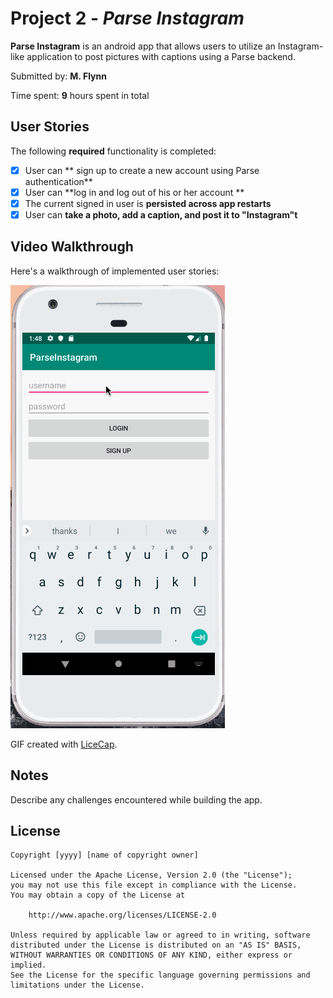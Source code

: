 # Project 2 - *Parse Instagram*

**Parse Instagram** is an android app that allows users to utilize an Instagram-like application to post pictures with captions using a Parse backend.

Submitted by: **M. Flynn**

Time spent: **9** hours spent in total

## User Stories

The following **required** functionality is completed:

* [x] User can ** sign up to create a new account using Parse authentication**
* [x] User can **log in and log out of his or her account **
* [x] The current signed in user is **persisted across app restarts**
* [x] User can **take a photo, add a caption, and post it to "Instagram"t** 

## Video Walkthrough

Here's a walkthrough of implemented user stories:

<img src='walkthrough6.gif' title='Video Walkthrough' width='' alt='Video Walkthrough' />

GIF created with [LiceCap](http://www.cockos.com/licecap/).

## Notes

Describe any challenges encountered while building the app.

## License

    Copyright [yyyy] [name of copyright owner]

    Licensed under the Apache License, Version 2.0 (the "License");
    you may not use this file except in compliance with the License.
    You may obtain a copy of the License at

        http://www.apache.org/licenses/LICENSE-2.0

    Unless required by applicable law or agreed to in writing, software
    distributed under the License is distributed on an "AS IS" BASIS,
    WITHOUT WARRANTIES OR CONDITIONS OF ANY KIND, either express or implied.
    See the License for the specific language governing permissions and
    limitations under the License.
